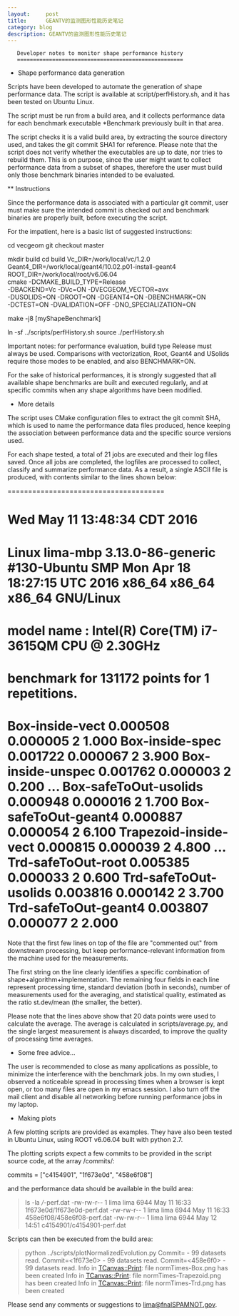 ```yaml
---
layout:     post
title:      GEANTV的监测图形性能历史笔记
category: blog
description: GEANTV的监测图形性能历史笔记
---
```


       Developer notes to monitor shape performance history
       ====================================================


* Shape performance data generation

Scripts have been developed to automate the generation of shape
performance data.  The script is available at script/perfHistory.sh,
and it has been tested on Ubuntu Linux.

The script must be run from a build area, and it collects performance
data for each benchmark executable *Benchmark previously built in that
area.

The script checks it is a valid build area, by extracting the source
directory used, and takes the git commit SHA1 for reference.  Please
note that the script does not verify whether the executables are up to
date, nor tries to rebuild them.  This is on purpose, since the user
might want to collect performance data from a subset of shapes,
therefore the user must build only those benchmark binaries intended
to be evaluated.

** Instructions

Since the performance data is associated with a particular git commit,
user must make sure the intended commit is checked out and benchmark
binaries are properly built, before executing the script.

For the impatient, here is a basic list of suggested instructions:

  cd vecgeom
  git checkout master

  mkdir build
  cd build
  Vc_DIR=/work/local/vc/1.2.0 \
    Geant4_DIR=/work/local/geant4/10.02.p01-install-geant4 \
    ROOT_DIR=/work/local/root/v6.06.04 \
    cmake  -DCMAKE_BUILD_TYPE=Release \
    -DBACKEND=Vc -DVc=ON -DVECGEOM_VECTOR=avx \
    -DUSOLIDS=ON -DROOT=ON -DGEANT4=ON -DBENCHMARK=ON \
    -DCTEST=ON -DVALIDATION=OFF -DNO_SPECIALIZATION=ON

  make -j8 [myShapeBenchmark]

  ln -sf ../scripts/perfHistory.sh
  source ./perfHistory.sh

Important notes: for performance evaluation, build type Release must
always be used.  Comparisons with vectorization, Root, Geant4 and
USolids require those modes to be enabled, and also BENCHMARK=ON.

For the sake of historical performances, it is strongly suggested that
all available shape benchmarks are built and executed regularly, and
at specific commits when any shape algorithms have been modified.

* More details

The script uses CMake configuration files to extract the git commit
SHA, which is used to name the performance data files produced, hence
keeping the association between performance data and the specific
source versions used.

For each shape tested, a total of 21 jobs are executed and their log
files saved.  Once all jobs are completed, the logfiles are processed
to collect, classify and summarize performance data.  As a result, a
single ASCII file is produced, with contents similar to the lines
shown below:

======================================
# Wed May 11 13:48:34 CDT 2016
# Linux lima-mbp 3.13.0-86-generic #130-Ubuntu SMP Mon Apr 18 18:27:15 UTC 2016 x86_64 x86_64 x86_64 GNU/Linux
# model name : Intel(R) Core(TM) i7-3615QM CPU @ 2.30GHz
# benchmark for 131172 points for 1 repetitions.
Box-inside-vect               0.000508  0.000005    2   1.000
Box-inside-spec               0.001722  0.000067    2   3.900
Box-inside-unspec             0.001762  0.000003    2   0.200
...
Box-safeToOut-usolids         0.000948  0.000016    2   1.700
Box-safeToOut-geant4          0.000887  0.000054    2   6.100
Trapezoid-inside-vect         0.000815  0.000039    2   4.800
...
Trd-safeToOut-root            0.005385  0.000033    2   0.600
Trd-safeToOut-usolids         0.003816  0.000142    2   3.700
Trd-safeToOut-geant4          0.003807  0.000077    2   2.000
======================================

Note that the first few lines on top of the file are "commented out"
from downstream processing, but keep performance-relevant information
from the machine used for the measurements.

The first string on the line clearly identifies a specific combination
of shape+algorithm+implementation.  The remaining four fields in each 
line represent processing time, standard deviation (both in seconds),
number of measurements used for the averaging, and statistical
quality, estimated as the ratio st.dev/mean (the smaller, the better).

Please note that the lines above show that 20 data points were used to
calculate the average. The average is calculated in scripts/average.py,
and the single largest measurement is always discarded, to improve
the quality of processing time averages.

* Some free advice...

The user is recommended to close as many applications as possible, to
minimize the interference with the benchmark jobs.  In my own studies,
I observed a noticeable spread in processing times when a browser is
kept open, or too many files are open in my emacs session.  I also
turn off the mail client and disable all networking before running
performance jobs in my laptop.

* Making plots

A few plotting scripts are provided as examples.  They have also been
tested in Ubuntu Linux, using ROOT v6.06.04 built with python 2.7.

The plotting scripts expect a few commits to be provided in the script
source code, at the array /commits/:

  commits   = ["c4154901", "1f673e0d", "458e6f08"]

and the performance data should be available in the build area:

  > ls -la */*-perf.dat
  -rw-rw-r-- 1 lima lima 6944 May 11 16:33 1f673e0d/1f673e0d-perf.dat
  -rw-rw-r-- 1 lima lima 6944 May 11 16:33 458e6f08/458e6f08-perf.dat
  -rw-rw-r-- 1 lima lima 6944 May 12 14:51 c4154901/c4154901-perf.dat

Scripts can then be executed from the build area:

  > python ../scripts/plotNormalizedEvolution.py
  Commit=<c415490> - 99 datasets read.
  Commit=<1f673e0> - 99 datasets read.
  Commit=<458e6f0> - 99 datasets read.
  Info in <TCanvas::Print>: file normTimes-Box.png has been created
  Info in <TCanvas::Print>: file normTimes-Trapezoid.png has been created
  Info in <TCanvas::Print>: file normTimes-Trd.png has been created


Please send any comments or suggestions to lima@fnalSPAMNOT.gov.

[BeiYuu]:    http://beiyuu.com  "BeiYuu"